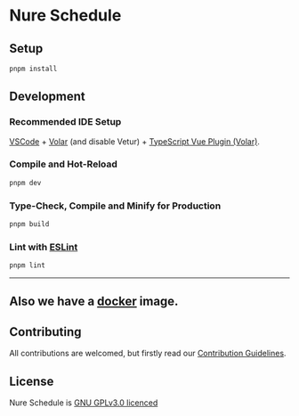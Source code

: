 # Nure Schedule

## Setup

```sh
pnpm install
```

## Development

### Recommended IDE Setup

[VSCode](https://code.visualstudio.com/) + [Volar](https://marketplace.visualstudio.com/items?itemName=Vue.volar) (and disable Vetur) + [TypeScript Vue Plugin (Volar)](https://marketplace.visualstudio.com/items?itemName=Vue.vscode-typescript-vue-plugin).

### Compile and Hot-Reload

```sh
pnpm dev
```

### Type-Check, Compile and Minify for Production

```sh
pnpm build
```

### Lint with [ESLint](https://eslint.org/)

```sh
pnpm lint
```

---
Also we have a [docker](https://github.com/mindenit/nure-schedule-vue/pkgs/container/nure-schedule-vue) image.
---

## Contributing

All contributions are welcomed, but firstly read our [Contribution Guidelines](https://github.com/mindenit/nure-schedule-vue/blob/main/CONTRIBUTING.md).

## License

Nure Schedule is [GNU GPLv3.0 licenced](https://github.com/mindenit/nure-schedule-vue/blob/main/LICENSE)
